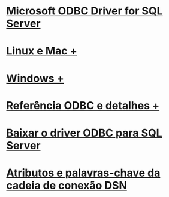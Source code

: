 # [Microsoft ODBC Driver for SQL Server](microsoft-odbc-driver-for-sql-server.md)

# [Linux e Mac +](./linux-mac/system-requirements.md)
# [Windows +](./windows/microsoft-odbc-driver-for-sql-server-on-windows.md)

# [Referência ODBC e detalhes +](../../odbc/microsoft-open-database-connectivity-odbc.md)
# [Baixar o driver ODBC para SQL Server](download-odbc-driver-for-sql-server.md)

# [Atributos e palavras-chave da cadeia de conexão DSN](dsn-connection-string-attribute.md)
